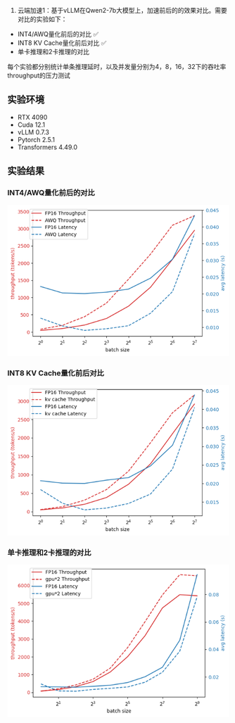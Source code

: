 1. 云端加速1：基于vLLM在Qwen2-7b大模型上，加速前后的的效果对比。需要对比的实验如下：
- INT4/AWQ量化前后的对比 ✅
- INT8 KV Cache量化前后对比 ✅
- 单卡推理和2卡推理的对比

每个实验都分别统计单条推理延时，以及并发量分别为4，8，16，32下的吞吐率throughput的压力测试

## 实验环境
- RTX 4090
- Cuda 12.1
- vLLM 0.7.3
- Pytorch 2.5.1
- Transformers 4.49.0

## 实验结果

### INT4/AWQ量化前后的对比

![INT4/AWQ Comparison](awq/int4-awq.png)

### INT8 KV Cache量化前后对比

![INT8 KV Cache Comparison](kv_cache/int8-kv-cache.png)

### 单卡推理和2卡推理的对比

![Single Card vs. Two Card Comparison](mult_gpu/mult-gpu.png)
